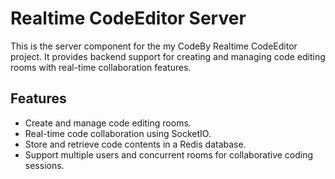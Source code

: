 # Realtime CodeEditor Server

This is the server component for the my CodeBy Realtime CodeEditor project. It provides backend support for creating and managing code editing rooms with real-time collaboration features.

## Features

-   Create and manage code editing rooms.
-   Real-time code collaboration using SocketIO.
-   Store and retrieve code contents in a Redis database.
-   Support multiple users and concurrent rooms for collaborative coding sessions.
